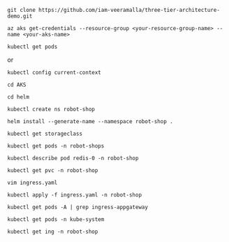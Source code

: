 ```
git clone https://github.com/iam-veeramalla/three-tier-architecture-demo.git
```

```
az aks get-credentials --resource-group <your-resource-group-name> --name <your-aks-name>
```

```
kubectl get pods
```
or
```
kubectl config current-context
```

```
cd AKS
```

```
cd helm
```

```
kubectl create ns robot-shop
```

```
helm install --generate-name --namespace robot-shop .
```

```
kubectl get storageclass
```

```
kubectl get pods -n robot-shops
```

```
kubectl describe pod redis-0 -n robot-shop
```

```
kubectl get pvc -n robot-shop
```

```
vim ingress.yaml
```

```
kubectl apply -f ingress.yaml -n robot-shop
```
 
```
kubectl get pods -A | grep ingress-appgateway
```

```
kubectl get pods -n kube-system
```

```
kubectl get ing -n robot-shop
```
